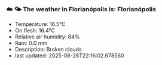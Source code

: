 ### ☁️ 🌤️  The weather in Florianópolis is: Florianópolis

- Temperature: 16.5°C
- On flesh: 16.4°C
- Relative air humidity: 84%
- Rain: 0.0 mm
- Description: Broken clouds
- last updated: 2025-08-28T22:16:02.678560
